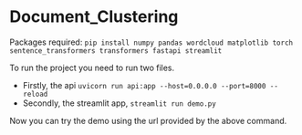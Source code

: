 # Document_Clustering


Packages required:
`pip install numpy pandas wordcloud matplotlib torch sentence_transformers transformers fastapi streamlit`

To run the project you need to run two files.
- Firstly, the api `uvicorn run api:app --host=0.0.0.0 --port=8000 --reload`
- Secondly, the streamlit app, `streamlit run demo.py`

Now you can try the demo using the url provided by the above command.
